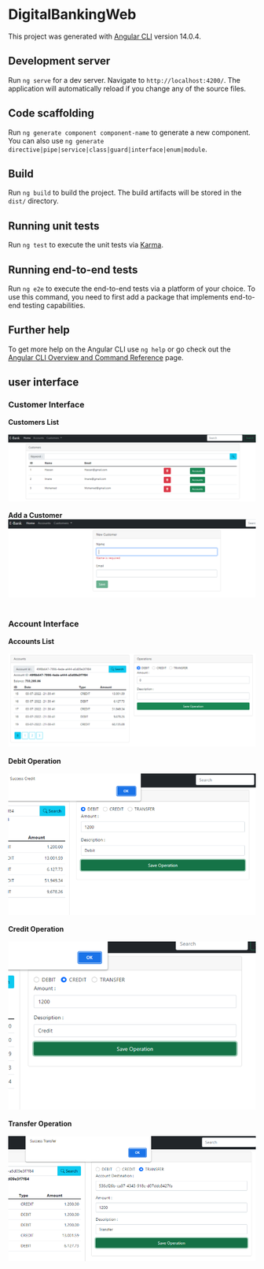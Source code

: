 # DigitalBankingWeb

This project was generated with [Angular CLI](https://github.com/angular/angular-cli) version 14.0.4.

## Development server

Run `ng serve` for a dev server. Navigate to `http://localhost:4200/`. The application will automatically reload if you change any of the source files.

## Code scaffolding

Run `ng generate component component-name` to generate a new component. You can also use `ng generate directive|pipe|service|class|guard|interface|enum|module`.

## Build

Run `ng build` to build the project. The build artifacts will be stored in the `dist/` directory.

## Running unit tests

Run `ng test` to execute the unit tests via [Karma](https://karma-runner.github.io).

## Running end-to-end tests

Run `ng e2e` to execute the end-to-end tests via a platform of your choice. To use this command, you need to first add a package that implements end-to-end testing capabilities.

## Further help

To get more help on the Angular CLI use `ng help` or go check out the [Angular CLI Overview and Command Reference](https://angular.io/cli) page.
##
## user interface
<h3>Customer Interface</h3>
<strong>Customers List<strong>
<br>
<br>
<img src="captures/cust.PNG">
<br>
<br>
<strong>Add a Customer<strong>
<img src="captures/new-customer.PNG">
<br>
<br>
<h3>Account Interface</h3>
<strong>Accounts List</strong>
<br>
<br>
<img src="captures/accounts.PNG">
<br>
<br>
<strong>Debit Operation</strong>
<br>
<br>
<img src="captures/Debit.PNG">
<br>
<br>
<strong>Credit Operation</strong>
<br>
<br>
<img src="captures/credit.PNG">
<br>
<br>
<strong>Transfer Operation</strong>
<br>
<br>
<img src="captures/Transfer.PNG">

